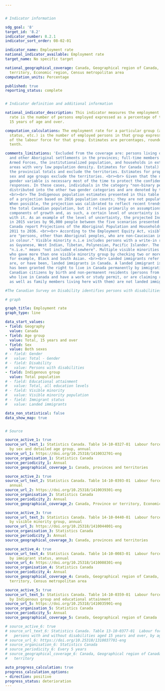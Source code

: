 ```yaml
---


# Indicator information

sdg_goal: '8'
target_id: '8.2'
indicator_number: 8.2.1
indicator_sort_order: 08-02-01

indicator_name: Employment rate
national_indicator_available: Employment rate
target_name: No specific target

national_geographical_coverage: Canada, Geographical region of Canada, Province or
  territory, Economic region, Census metropolitan area
computation_units: Percentage

published: true
reporting_status: complete


# Indicator definition and additional information

national_indicator_description: This indicator measures the employment rate. The employment
  rate is the number of persons employed expressed as a percentage of the population
  15 years of age and over.

computation_calculations: The employment rate for a particular group (age, sex, marital
  status, etc.) is the number of employed persons in that group expressed as a percentage
  of the labour force for that group. Estimates are percentages, rounded to the nearest
  tenth.

comments_limitations: 'Excluded from the coverage are: persons living on reserves
  and other Aboriginal settlements in the provinces; full-time members of the Canadian
  Armed Forces, the institutionalized population, and households in extremely remote
  areas with very low population density. Estimates for Canada (total) are a sum of
  the provincial totals and exclude the territories. Estimates for proportions by
  sex and age groups exclude the territories. <br><br> Given that the non-binary population is small, data aggregation to a two-category
  gender variable is necessary most of the time to protect the confidentiality of
  responses. In these cases, individuals in the category "non-binary persons" are
  distributed into the other two gender categories and are denoted by the "+" symbol.
  <br><br> The Indigenous population estimates presented in this table are the result
  of a projection based on 2016 population counts; they are not population estimates.
  When possible, the projection was calibrated to reflect recent trends observed for
  the total Canadian population, but it relies primarily on assumptions about the
  components of growth and, as such, a certain level of uncertainty is associated
  with it. As an example of the level of uncertainty, the projected Indigenous population
  in 2015 varies by 96,000 people between the five scenarios presented in the Statistics
  Canada report Projections of the Aboriginal Population and Households in Canada,
  2011 to 2036. <br><br> According to the Employment Equity Act, visible minorities
  are "persons, other than Aboriginal peoples, who are non-Caucasian in race or non-white
  in colour." Visible minority n.i.e includes persons with a write-in response such
  as Guyanese, West Indian, Tibetan, Polynesian, Pacific Islander. The abbreviation
  "n.i.e." means "not included elsewhere". Multiple visible minorities includes persons
  who gave more than one visible minority group by checking two or more mark-in responses,
  for example, Black and South Asian. <br><br> Landed immigrants refer to people who
  are, or have been, landed immigrants in Canada. A landed immigrant is a person who
  has been granted the right to live in Canada permanently by immigration authorities.
  Canadian citizens by birth and non-permanent residents (persons from another country
  who live in Canada and have a work or study permit, or are claiming refugee status,
  as well as family members living here with them) are not landed immigrants.'

#The Canadian Survey on Disability identifies persons with disabilities using the Disability Screening Questions (DSQ),  which are based on the social model of disability. The DSQ first measure the degree to which difficulties are experienced across 10 domains of functioning, then ask how often daily activities are limited by these difficulties. Only persons who report a limitation in their day-to-day activities are identified as having a disability. <br><br> 

# graph

graph_title: Employment rate
graph_type: line

data_start_values:
- field: Geography
  value: Canada
- field: Age group
  value: Total, 15 years and over
- field: Sex
  value: Both sexes
# - field: Gender
#   value: Total - Gender
# - field: Disability
#   value: Persons with disabilities
- field: Indigenous group
  value: Total population
# - field: Educational attainment
#   value: Total, all education levels
# - field: Visible minority
#   value: Visible minority population
# - field: Immigrant status
#   value: Landed immigrants

data_non_statistical: false
data_show_map: true


# Source

source_active_1: true
source_url_text_1: Statistics Canada. Table 14-10-0327-01  Labour force characteristics
  by sex and detailed age group, annual
source_url_1: https://doi.org/10.25318/1410032701-eng
source_organisation_1: Statistics Canada
source_periodicity_1: Annual
source_geographical_coverage_1: Canada, provinces and territories

source_active_2: true
source_url_text_2: Statistics Canada. Table 14-10-0393-01  Labour force characteristics,
  annual
source_url_2: https://doi.org/10.25318/1410039301-eng
source_organisation_2: Statistics Canada
source_periodicity_2: Annual
source_geographical_coverage_2: Canada, Province or territory, Economic region

source_active_3: true
source_url_text_3: Statistics Canada. Table 14-10-0440-01  Labour force characteristics
  by visible minority group, annual
source_url_3: https://doi.org/10.25318/1410044001-eng
source_organisation_3: Statistics Canada
source_periodicity_3: Annual
source_geographical_coverage_3: Canada, provinces and territories

source_active_4: true
source_url_text_4: Statistics Canada. Table 14-10-0083-01  Labour force characteristics
  by immigrant status, annual
source_url_4: https://doi.org/10.25318/1410008301-eng
source_organisation_4: Statistics Canada
source_periodicity_4: Annual
source_geographical_coverage_4: Canada, Geographical region of Canada, Province or
  territory, Census metropolitan area

source_active_5: true
source_url_text_5: Statistics Canada. Table 14-10-0359-01  Labour force characteristics
  by Indigenous group and educational attainment
source_url_5: https://doi.org/10.25318/1410035901-eng
source_organisation_5: Statistics Canada
source_periodicity_5: Annual
source_geographical_coverage_5: Canada, Geographical region of Canada

# source_active_6: true
# source_url_text_6: Statistics Canada. Table 13-10-0377-01  Labour force status of
#   persons with and without disabilities aged 15 years and over, by age group and gender
# source_url_6: https://doi.org/10.25318/1310037701-eng
# source_organisation_6: Statistics Canada
# source_periodicity_6: Every 5 years
# source_geographical_coverage_6: Canada, Geographical region of Canada, Province or
#   territory

auto_progress_calculation: true
progress_calculation_options:
- direction: positive
progress_status: deterioration
---
```


